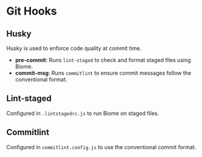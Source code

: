 # Git Hooks

## Husky

Husky is used to enforce code quality at commit time.

- **pre-commit**: Runs `lint-staged` to check and format staged files using Biome.
- **commit-msg**: Runs `commitlint` to ensure commit messages follow the conventional format.

## Lint-staged

Configured in `.lintstagedrc.js` to run Biome on staged files.

## Commitlint

Configured in `commitlint.config.js` to use the conventional commit format. 